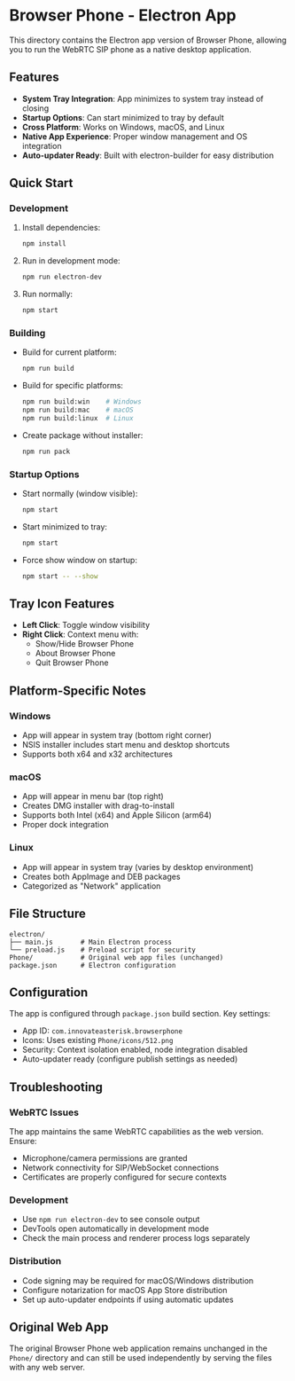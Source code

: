 # Browser Phone - Electron App

This directory contains the Electron app version of Browser Phone, allowing you to run the WebRTC SIP phone as a native desktop application.

## Features

- **System Tray Integration**: App minimizes to system tray instead of closing
- **Startup Options**: Can start minimized to tray by default
- **Cross Platform**: Works on Windows, macOS, and Linux
- **Native App Experience**: Proper window management and OS integration
- **Auto-updater Ready**: Built with electron-builder for easy distribution

## Quick Start

### Development

1. Install dependencies:
   ```bash
   npm install
   ```

2. Run in development mode:
   ```bash
   npm run electron-dev
   ```

3. Run normally:
   ```bash
   npm start
   ```

### Building

- Build for current platform:
  ```bash
  npm run build
  ```

- Build for specific platforms:
  ```bash
  npm run build:win    # Windows
  npm run build:mac    # macOS
  npm run build:linux  # Linux
  ```

- Create package without installer:
  ```bash
  npm run pack
  ```

### Startup Options

- Start normally (window visible):
  ```bash
  npm start
  ```

- Start minimized to tray:
  ```bash
  npm start
  ```

- Force show window on startup:
  ```bash
  npm start -- --show
  ```

## Tray Icon Features

- **Left Click**: Toggle window visibility
- **Right Click**: Context menu with:
  - Show/Hide Browser Phone
  - About Browser Phone
  - Quit Browser Phone

## Platform-Specific Notes

### Windows
- App will appear in system tray (bottom right corner)
- NSIS installer includes start menu and desktop shortcuts
- Supports both x64 and x32 architectures

### macOS
- App will appear in menu bar (top right)
- Creates DMG installer with drag-to-install
- Supports both Intel (x64) and Apple Silicon (arm64)
- Proper dock integration

### Linux
- App will appear in system tray (varies by desktop environment)
- Creates both AppImage and DEB packages
- Categorized as "Network" application

## File Structure

```
electron/
├── main.js       # Main Electron process
└── preload.js    # Preload script for security
Phone/            # Original web app files (unchanged)
package.json      # Electron configuration
```

## Configuration

The app is configured through `package.json` build section. Key settings:

- App ID: `com.innovateasterisk.browserphone`
- Icons: Uses existing `Phone/icons/512.png`
- Security: Context isolation enabled, node integration disabled
- Auto-updater ready (configure publish settings as needed)

## Troubleshooting

### WebRTC Issues
The app maintains the same WebRTC capabilities as the web version. Ensure:
- Microphone/camera permissions are granted
- Network connectivity for SIP/WebSocket connections
- Certificates are properly configured for secure contexts

### Development
- Use `npm run electron-dev` to see console output
- DevTools open automatically in development mode
- Check the main process and renderer process logs separately

### Distribution
- Code signing may be required for macOS/Windows distribution
- Configure notarization for macOS App Store distribution
- Set up auto-updater endpoints if using automatic updates

## Original Web App

The original Browser Phone web application remains unchanged in the `Phone/` directory and can still be used independently by serving the files with any web server.